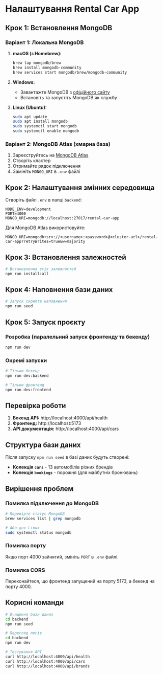 # Налаштування Rental Car App

## Крок 1: Встановлення MongoDB

### Варіант 1: Локальна MongoDB

1. **macOS (з Homebrew):**
   ```bash
   brew tap mongodb/brew
   brew install mongodb-community
   brew services start mongodb/brew/mongodb-community
   ```

2. **Windows:**
   - Завантажте MongoDB з [офіційного сайту](https://www.mongodb.com/try/download/community)
   - Встановіть та запустіть MongoDB як службу

3. **Linux (Ubuntu):**
   ```bash
   sudo apt update
   sudo apt install mongodb
   sudo systemctl start mongodb
   sudo systemctl enable mongodb
   ```

### Варіант 2: MongoDB Atlas (хмарна база)

1. Зареєструйтесь на [MongoDB Atlas](https://www.mongodb.com/atlas)
2. Створіть кластер
3. Отримайте рядок підключення
4. Замініть `MONGO_URI` в `.env` файлі

## Крок 2: Налаштування змінних середовища

Створіть файл `.env` в папці `backend`:

```env
NODE_ENV=development
PORT=4000
MONGO_URI=mongodb://localhost:27017/rental-car-app
```

Для MongoDB Atlas використовуйте:
```env
MONGO_URI=mongodb+srv://<username>:<password>@<cluster-url>/rental-car-app?retryWrites=true&w=majority
```

## Крок 3: Встановлення залежностей

```bash
# Встановлення всіх залежностей
npm run install:all
```

## Крок 4: Наповнення бази даних

```bash
# Запуск скрипта наповнення
npm run seed
```

## Крок 5: Запуск проєкту

### Розробка (паралельний запуск фронтенду та бекенду)
```bash
npm run dev
```

### Окремі запуски
```bash
# Тільки бекенд
npm run dev:backend

# Тільки фронтенд
npm run dev:frontend
```

## Перевірка роботи

1. **Бекенд API:** http://localhost:4000/api/health
2. **Фронтенд:** http://localhost:5173
3. **API документація:** http://localhost:4000/api/cars

## Структура бази даних

Після запуску `npm run seed` в базі даних будуть створені:

- **Колекція `cars`** - 13 автомобілів різних брендів
- **Колекція `bookings`** - порожня (для майбутніх бронювань)

## Вирішення проблем

### Помилка підключення до MongoDB
```bash
# Перевірте статус MongoDB
brew services list | grep mongodb

# Або для Linux
sudo systemctl status mongodb
```

### Помилка порту
Якщо порт 4000 зайнятий, змініть `PORT` в `.env` файлі.

### Помилка CORS
Переконайтеся, що фронтенд запущений на порту 5173, а бекенд на порту 4000.

## Корисні команди

```bash
# Очищення бази даних
cd backend
npm run seed

# Перегляд логів
cd backend
npm run dev

# Тестування API
curl http://localhost:4000/api/health
curl http://localhost:4000/api/cars
curl http://localhost:4000/api/brands
``` 